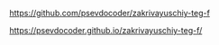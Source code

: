 https://github.com/psevdocoder/zakrivayuschiy-teg-f

https://psevdocoder.github.io/zakrivayuschiy-teg-f/
